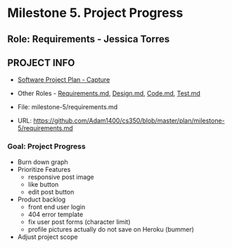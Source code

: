 # Milestone 5. Project Progress

## Role: Requirements - Jessica Torres

## PROJECT INFO
* [Software Project Plan - Capture](https://capture350.herokuapp.com/)

* Other Roles - [Requirements.md](requirements.md), [Design.md](design.md), [Code.md](code.md), [Test.md](test.md)

* File: milestone-5/requirements.md

* URL: https://github.com/Adam1400/cs350/blob/master/plan/milestone-5/requirements.md

### Goal: Project Progress
* Burn down graph
* Prioritize Features
    - responsive post image
    - like button
    - edit post button
* Product backlog
    - front end user login
    - 404 error template 
    - fix user post forms (character limit)
    - profile pictures actually do not save on Heroku (bummer)
* Adjust project scope